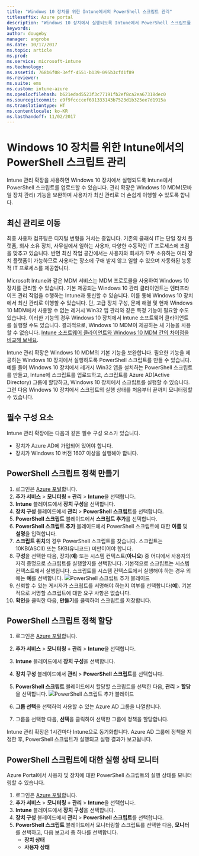 ```yaml
---
title: "Windows 10 장치를 위한 Intune에서의 PowerShell 스크립트 관리"
titlesuffix: Azure portal
description: "Windows 10 장치에서 실행되도록 Intune에서 PowerShell 스크립트를 업로드하는 방법을 알아봅니다."
keywords: 
author: dougeby
manager: angrobe
ms.date: 10/17/2017
ms.topic: article
ms.prod: 
ms.service: microsoft-intune
ms.technology: 
ms.assetid: 768b6f08-3eff-4551-b139-095b3cfd1f89
ms.reviewer: 
ms.suite: ems
ms.custom: intune-azure
ms.openlocfilehash: b621edad5523f3c77191fb2ef8ca2ea67318dec0
ms.sourcegitcommit: e9f9fccccef691333143b7523d1b325ee7d1915a
ms.translationtype: HT
ms.contentlocale: ko-KR
ms.lasthandoff: 11/02/2017
---
```

# <a name="manage-powershell-scripts-in-intune-for-windows-10-devices"></a>Windows 10 장치를 위한 Intune에서의 PowerShell 스크립트 관리
Intune 관리 확장을 사용하면 Windows 10 장치에서 실행되도록 Intune에서 PowerShell 스크립트를 업로드할 수 있습니다. 관리 확장은 Windows 10 MDM(모바일 장치 관리) 기능을 보완하며 사용자가 최신 관리로 더 손쉽게 이행할 수 있도록 합니다.

## <a name="moving-to-modern-management"></a>최신 관리로 이동
최종 사용자 컴퓨팅은 디지털 변형을 거치는 중입니다. 기존의 클래식 IT는 단일 장치 플랫폼, 회사 소유 장치, 사무실에서 일하는 사용자, 다양한 수동적인 IT 프로세스에 초점을 맞추고 있습니다. 반면 최신 작업 공간에서는 사용자와 회사가 모두 소유하는 여러 장치 플랫폼이 가능하므로 사용자는 장소에 구애 받지 않고 일할 수 있으며 자동화된 능동적 IT 프로세스를 제공합니다. 

Microsoft Intune과 같은 MDM 서비스는 MDM 프로토콜을 사용하여 Windows 10 장치를 관리할 수 있습니다. 기본 제공되는 Windows 10 관리 클라이언트는 엔터프라이즈 관리 작업을 수행하는 Intune과 통신할 수 있습니다. 이를 통해 Windows 10 장치에서 최신 관리로 이행할 수 있습니다. 단, 고급 장치 구성, 문제 해결 및 현재 Windows 10 MDM에서 사용할 수 없는 레거시 Win32 앱 관리와 같은 특정 기능이 필요할 수도 있습니다. 이러한 기능의 경우 Windows 10 장치에서 Intune 소프트웨어 클라이언트를 실행할 수도 있습니다. 결과적으로, Windows 10 MDM이 제공하는 새 기능을 사용할 수 없습니다. [Intune 소프트웨어 클라이언트와 Windows 10 MDM 간의 차이점을 비교해 보세요](https://docs.microsoft.com/intune-classic/deploy-use/pc-management-comparison).

Intune 관리 확장은 Windows 10 MDM의 기본 기능을 보완합니다. 필요한 기능을 제공하는 Windows 10 장치에서 실행하도록 PowerShell 스크립트를 만들 수 있습니다. 예를 들어 Windows 10 장치에서 레거시 Win32 앱을 설치하는 PowerShell 스크립트를 만들고, Intune에 스크립트를 업로드하고, 스크립트를 Azure AD(Active Directory) 그룹에 할당하고, Windows 10 장치에서 스크립트를 실행할 수 있습니다. 그런 다음 Windows 10 장치에서 스크립트의 실행 상태를 처음부터 끝까지 모니터링할 수 있습니다.

## <a name="prerequisites"></a>필수 구성 요소
Intune 관리 확장에는 다음과 같은 필수 구성 요소가 있습니다.
- 장치가 Azure AD에 가입되어 있어야 합니다.
- 장치가 Windows 10 버전 1607 이상을 실행해야 합니다.

## <a name="create-a-powershell-script-policy"></a>PowerShell 스크립트 정책 만들기 
1. 로그인은 [Azure 포털](https://portal.azure.com)합니다.
2. **추가 서비스** > **모니터링 + 관리** > **Intune**을 선택합니다.
3. **Intune** 블레이드에서 **장치 구성**을 선택합니다.
4. **장치 구성** 블레이드에서 **관리** > **PowerShell 스크립트**를 선택합니다.
5. **PowerShell 스크립트** 블레이드에서 **스크립트 추가**를 선택합니다.
6. **PowerShell 스크립트 추가** 블레이드에서 PowerShell 스크립트에 대한 **이름** 및 **설명**을 입력합니다.
7. **스크립트 위치**의 경우 PowerShell 스크립트를 찾습니다. 스크립트는 10KB(ASCII) 또는 5KB(유니코드) 미만이어야 합니다.
8. **구성**을 선택한 다음, 장치(**예**) 또는 시스템 컨텍스트(**아니요**) 중 어디에서 사용자의 자격 증명으로 스크립트를 실행할지를 선택합니다. 기본적으로 스크립트는 시스템 컨텍스트에서 실행됩니다. 스크립트를 시스템 컨텍스트에서 실행해야 하는 경우 외에는 **예**를 선택합니다. 
  ![PowerShell 스크립트 추가 블레이드](./media/mgmt-extension-add-script.png)
9. 신뢰할 수 있는 게시자가 스크립트를 서명해야 하는지 여부를 선택합니다(**예**). 기본적으로 서명할 스크립트에 대한 요구 사항은 없습니다. 
10. **확인**을 클릭한 다음, **만들기**를 클릭하여 스크립트를 저장합니다.

## <a name="assign-a-powershell-script-policy"></a>PowerShell 스크립트 정책 할당
1. 로그인은 [Azure 포털](https://portal.azure.com)합니다.
2. **추가 서비스** > **모니터링 + 관리** > **Intune**을 선택합니다.
3. **Intune** 블레이드에서 **장치 구성**을 선택합니다.
4. **장치 구성** 블레이드에서 **관리** > **PowerShell 스크립트**를 선택합니다.
5. **PowerShell 스크립트** 블레이드에서 할당할 스크립트를 선택한 다음, **관리** > **할당**을 선택합니다.
  ![PowerShell 스크립트 추가 블레이드](./media/mgmt-extension-assignments.png)
 
6. **그룹 선택**을 선택하여 사용할 수 있는 Azure AD 그룹을 나열합니다. 
7. 그룹을 선택한 다음, **선택**을 클릭하여 선택한 그룹에 정책을 할당합니다.

Intune 관리 확장은 1시간마다 Intune으로 동기화합니다. Azure AD 그룹에 정책을 지정한 후, PowerShell 스크립트가 실행되고 실행 결과가 보고됩니다. 
 
## <a name="monitor-run-status-for-powershell-scripts"></a>PowerShell 스크립트에 대한 실행 상태 모니터
Azure Portal에서 사용자 및 장치에 대한 PowerShell 스크립트의 실행 상태를 모니터링할 수 있습니다.
1. 로그인은 [Azure 포털](https://portal.azure.com)합니다.
2. **추가 서비스** > **모니터링 + 관리** > **Intune**을 선택합니다.
3. **Intune** 블레이드에서 **장치 구성**을 선택합니다.
4. **장치 구성** 블레이드에서 **관리** > **PowerShell 스크립트**를 선택합니다.
5. **PowerShell 스크립트** 블레이드에서 모니터링할 스크립트를 선택한 다음, **모니터**를 선택하고, 다음 보고서 중 하나를 선택합니다.
   - **장치 상태**
   - **사용자 상태**
